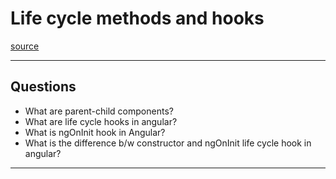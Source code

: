 # Life cycle methods and hooks
[source](https://www.youtube.com/watch?v=1nAbSB52inA&list=PL3aZbxdSiCbNx-4OlJZmb4phJgx_ZbzEd&index=6&ab_channel=InterviewHappy)

--- ---

## Questions

- What are parent-child components?
- What are life cycle hooks in angular?
- What is ngOnInit hook in Angular?
- What is the difference b/w constructor and ngOnInit life cycle hook in angular?

--- ---